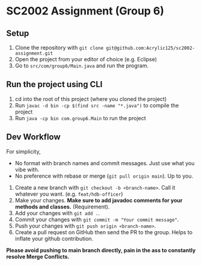 # SC2002 Assignment (Group 6)

## Setup
1. Clone the repository with `git clone git@github.com:Acrylic125/sc2002-assignment.git`
1. Open the project from your editor of choice (e.g. Eclipse)
1. Go to `src/com/group6/Main.java` and run the program.

## Run the project using CLI
1. cd into the root of this project (where you cloned the project)
1. Run `javac -d bin -cp $(find src -name "*.java")` to compile the project
1. Run `java -cp bin com.group6.Main` to run the project

## Dev Workflow
For simplicity, 
- No format with branch names and commit messages. Just use what you vibe with.
- No preference with rebase or merge (`git pull origin main`). Up to you.

1. Create a new branch with `git checkout -b <branch-name>`. Call it whatever you want. (e.g. `feat/hdb-officer`)
1. Make your changes. **Make sure to add javadoc comments for your methods and classes.** (Requirement).
1. Add your changes with `git add .`.
1. Commit your changes with `git commit -m "Your commit message"`.
1. Push your changes with `git push origin <branch-name>`.
1. Create a pull request on GitHub then send the PR to the group. Helps to inflate your github contribution.

**Please avoid pushing to main branch directly, pain in the ass to constantly resolve Merge Conflicts.**

